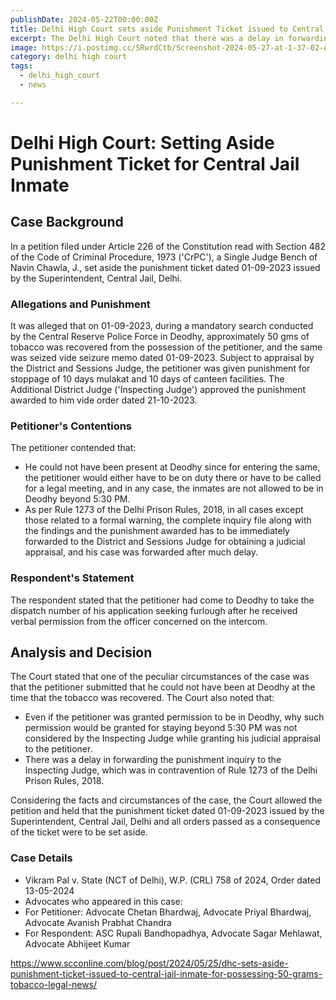 ```yaml
---
publishDate: 2024-05-22T00:00:00Z
title: Delhi High Court sets aside Punishment Ticket issued to Central Jail inmate for possessing 50 grams of tobacco...
excerpt: The Delhi High Court noted that there was a delay in forwarding the punishment inquiry to the Inspecting Judge, which contravened Rule 1273 of the Delhi Prison Rules, 2018.....
image: https://i.postimg.cc/SRwrdCtb/Screenshot-2024-05-27-at-1-37-02-AM.png
category: delhi high court
tags:
  - delhi_high_court
  - news

---
```


# Delhi High Court: Setting Aside Punishment Ticket for Central Jail Inmate

## Case Background

In a petition filed under Article 226 of the Constitution read with Section 482 of the Code of Criminal Procedure, 1973 ('CrPC'), a Single Judge Bench of Navin Chawla, J., set aside the punishment ticket dated 01-09-2023 issued by the Superintendent, Central Jail, Delhi.

### Allegations and Punishment

It was alleged that on 01-09-2023, during a mandatory search conducted by the Central Reserve Police Force in Deodhy, approximately 50 gms of tobacco was recovered from the possession of the petitioner, and the same was seized vide seizure memo dated 01-09-2023. Subject to appraisal by the District and Sessions Judge, the petitioner was given punishment for stoppage of 10 days mulakat and 10 days of canteen facilities. The Additional District Judge ('Inspecting Judge') approved the punishment awarded to him vide order dated 21-10-2023.

### Petitioner's Contentions

The petitioner contended that:

- He could not have been present at Deodhy since for entering the same, the petitioner would either have to be on duty there or have to be called for a legal meeting, and in any case, the inmates are not allowed to be in Deodhy beyond 5:30 PM.
- As per Rule 1273 of the Delhi Prison Rules, 2018, in all cases except those related to a formal warning, the complete inquiry file along with the findings and the punishment awarded has to be immediately forwarded to the District and Sessions Judge for obtaining a judicial appraisal, and his case was forwarded after much delay.

### Respondent's Statement

The respondent stated that the petitioner had come to Deodhy to take the dispatch number of his application seeking furlough after he received verbal permission from the officer concerned on the intercom.

## Analysis and Decision

The Court stated that one of the peculiar circumstances of the case was that the petitioner submitted that he could not have been at Deodhy at the time that the tobacco was recovered. The Court also noted that:

- Even if the petitioner was granted permission to be in Deodhy, why such permission would be granted for staying beyond 5:30 PM was not considered by the Inspecting Judge while granting his judicial appraisal to the petitioner.
- There was a delay in forwarding the punishment inquiry to the Inspecting Judge, which was in contravention of Rule 1273 of the Delhi Prison Rules, 2018.

Considering the facts and circumstances of the case, the Court allowed the petition and held that the punishment ticket dated 01-09-2023 issued by the Superintendent, Central Jail, Delhi and all orders passed as a consequence of the ticket were to be set aside.

### Case Details

- Vikram Pal v. State (NCT of Delhi), W.P. (CRL) 758 of 2024, Order dated 13-05-2024
- Advocates who appeared in this case:
 - For Petitioner: Advocate Chetan Bhardwaj, Advocate Priyal Bhardwaj, Advocate Avanish Prabhat Chandra
 - For Respondent: ASC Rupali Bandhopadhya, Advocate Sagar Mehlawat, Advocate Abhijeet Kumar

https://www.scconline.com/blog/post/2024/05/25/dhc-sets-aside-punishment-ticket-issued-to-central-jail-inmate-for-possessing-50-grams-tobacco-legal-news/